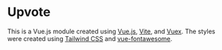 # Upvote

This is a Vue.js module created using [Vue.js](https://vuejs.org/), [Vite](https://vitejs.dev/), and [Vuex](https://vuex.vuejs.org/).  The styles were created using [Tailwind CSS](https://tailwindcss.com/) and [vue-fontawesome](https://www.npmjs.com/package/@fortawesome/vue-fontawesome).
